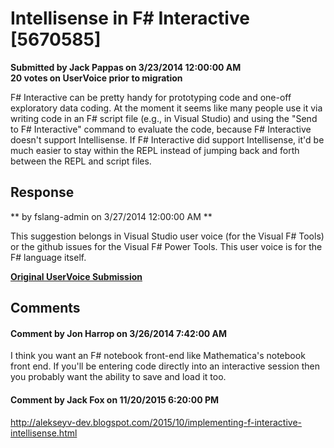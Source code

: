 # Intellisense in F# Interactive [5670585] #

**Submitted by Jack Pappas on 3/23/2014 12:00:00 AM**  
**20 votes on UserVoice prior to migration**  

F# Interactive can be pretty handy for prototyping code and one-off exploratory data coding. At the moment it seems like many people use it via writing code in an F# script file (e.g., in Visual Studio) and using the "Send to F# Interactive" command to evaluate the code, because F# Interactive doesn't support Intellisense. If F# Interactive did support Intellisense, it'd be much easier to stay within the REPL instead of jumping back and forth between the REPL and script files.



## Response ##
** by fslang-admin on 3/27/2014 12:00:00 AM **

This suggestion belongs in Visual Studio user voice (for the Visual F# Tools) or the github issues for the Visual F# Power Tools. This user voice is for the F# language itself.


**[Original UserVoice Submission](https://fslang.uservoice.com/forums/245727-f-language/suggestions/5670585)**


## Comments ##


#### Comment by Jon Harrop on 3/26/2014 7:42:00 AM ####
I think you want an F# notebook front-end like Mathematica's notebook front end. If you'll be entering code directly into an interactive session then you probably want the ability to save and load it too.


#### Comment by Jack Fox on 11/20/2015 6:20:00 PM ####
http://alekseyv-dev.blogspot.com/2015/10/implementing-f-interactive-intellisense.html


